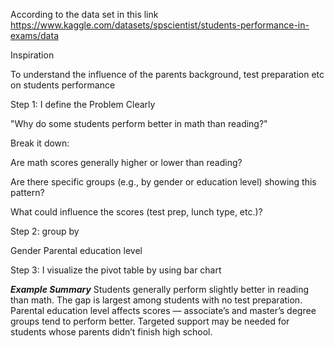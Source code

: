 According to the data set in this link https://www.kaggle.com/datasets/spscientist/students-performance-in-exams/data

Inspiration

To understand the influence of the parents background, test preparation etc on students performance

 Step 1: I define the Problem Clearly
 
"Why do some students perform better in math than reading?"

Break it down:

Are math scores generally higher or lower than reading?

Are there specific groups (e.g., by gender or education level) showing this pattern?

What could influence the scores (test prep, lunch type, etc.)?

Step 2: group by

Gender
Parental education level

Step 3: I visualize the pivot table by using bar chart 

***Example Summary***
Students generally perform slightly better in reading than math.
The gap is largest among students with no test preparation.
Parental education level affects scores — associate’s and master’s degree groups tend to perform better.
Targeted support may be needed for students whose parents didn’t finish high school.
